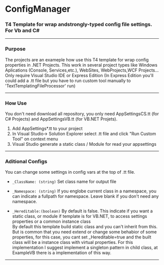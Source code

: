 ConfigManager
===
### T4 Template for wrap andstrongly-typed config file settings. For Vb and C# ###
___

### Purpose ###
The projects are an exameple how use this T4 template for wrap config properties in .NET Projects. This work in several project types like Windows Aplications (Console, Services,etc.), WebSites, WebProjects,WCF Projects... Only require Visual Studio IDE or Express Edition (In Express Edition you'll could add a .tt file but you have to run custom tool manually to 'TextTemplatingFileProcessor' run) 
___

### How Use ###

You don't need download all repository, you only need AppSettingsCS.tt (for C# Projects) and AppSettingsVB.tt (for VB.NET Projets).

1. Add AppSettings*.tt to your project
2. In Visual Studio-> Solution Explorer select .tt file and click "Run Custom Tool" on context menu
3. Visual Studio generate a static class / Module for read your appsettings

___

### Aditional Configs

You can change some settings in config vars at the top of .tt file.

-  `_ClassName: (string)` Set class name for output file

-  `_Namespace: (string)` If you englobe current class in a namespace, you can indicate a fullpath for namespace. Leave blank if you don't need any namespace.

-  `_Hereditable:(boolean)` By default is false. This indicate if you want a static class, or module if template is for VB.NET, to access settings properties or a common instance class  
By default this template build static class and you can't inherit from this. 
But is common that you need extend or change some behabior of some properties, for this case, you cant set _Hereditable=true and the built class will be a instance class with virtual properties. For this implementation I suggest implement a singleton pattern in child class, at ExampleVB there is a implementation of this way.
___
